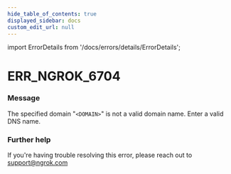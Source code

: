 ```yaml
---
hide_table_of_contents: true
displayed_sidebar: docs
custom_edit_url: null
---
```


import ErrorDetails from '/docs/errors/details/ErrorDetails';

# ERR_NGROK_6704

### Message
The specified domain "`<DOMAIN>`" is not a valid domain name. Enter a valid DNS name.

### Further help
If you're having trouble resolving this error, please reach out to [support@ngrok.com](mailto:support@ngrok.com?subject=Help%20with%20ERR_NGROK_6704)

<ErrorDetails error='err_ngrok_6704' />
